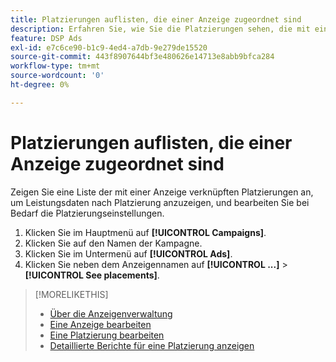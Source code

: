 ```yaml
---
title: Platzierungen auflisten, die einer Anzeige zugeordnet sind
description: Erfahren Sie, wie Sie die Platzierungen sehen, die mit einer Anzeige verbunden sind.
feature: DSP Ads
exl-id: e7c6ce90-b1c9-4ed4-a7db-9e279de15520
source-git-commit: 443f8907644bf3e480626e14713e8abb9bfca284
workflow-type: tm+mt
source-wordcount: '0'
ht-degree: 0%

---
```


# Platzierungen auflisten, die einer Anzeige zugeordnet sind

Zeigen Sie eine Liste der mit einer Anzeige verknüpften Platzierungen an, um Leistungsdaten nach Platzierung anzuzeigen, und bearbeiten Sie bei Bedarf die Platzierungseinstellungen.

1. Klicken Sie im Hauptmenü auf **[!UICONTROL Campaigns]**.
1. Klicken Sie auf den Namen der Kampagne.
1. Klicken Sie im Untermenü auf **[!UICONTROL Ads]**.
1. Klicken Sie neben dem Anzeigennamen auf  **[!UICONTROL ...]** > **[!UICONTROL See placements]**.

>[!MORELIKETHIS]
>
>* [Über die Anzeigenverwaltung](ad-about.md)
>* [Eine Anzeige bearbeiten](ad-edit.md)
>* [Eine Platzierung bearbeiten](/help/dsp/campaign-management/placements/placement-edit.md)
>* [Detaillierte Berichte für eine Platzierung anzeigen](/help/dsp/campaign-management/placements/placement-view-report.md)

